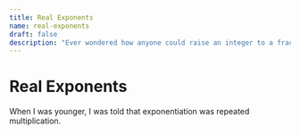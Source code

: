 ```yaml
---
title: Real Exponents
name: real-exponents
draft: false
description: "Ever wondered how anyone could raise an integer to a fractional or irrational power?"
---
```


# Real Exponents

When I was younger, I was told that exponentiation was repeated multiplication. 
